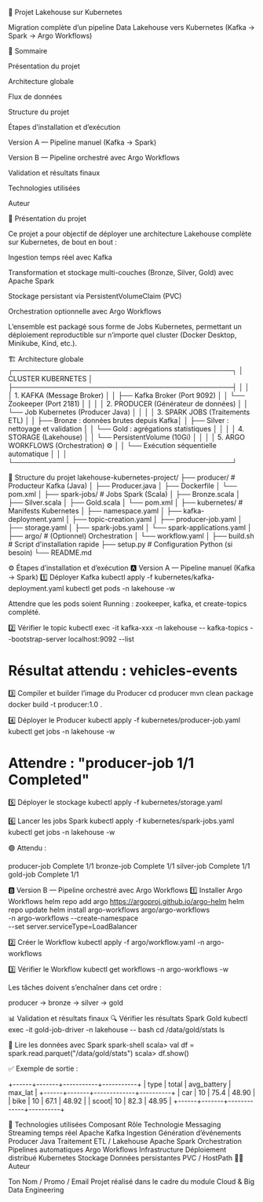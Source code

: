🚀 Projet Lakehouse sur Kubernetes

Migration complète d’un pipeline Data Lakehouse vers Kubernetes (Kafka → Spark → Argo Workflows)

🧭 Sommaire

Présentation du projet

Architecture globale

Flux de données

Structure du projet

Étapes d’installation et d’exécution

Version A — Pipeline manuel (Kafka → Spark)

Version B — Pipeline orchestré avec Argo Workflows

Validation et résultats finaux

Technologies utilisées

Auteur

🧩 Présentation du projet

Ce projet a pour objectif de déployer une architecture Lakehouse complète sur Kubernetes, de bout en bout :

Ingestion temps réel avec Kafka

Transformation et stockage multi-couches (Bronze, Silver, Gold) avec Apache Spark

Stockage persistant via PersistentVolumeClaim (PVC)

Orchestration optionnelle avec Argo Workflows

L’ensemble est packagé sous forme de Jobs Kubernetes, permettant un déploiement reproductible sur n’importe quel cluster (Docker Desktop, Minikube, Kind, etc.).

🏗️ Architecture globale
┌─────────────────────────────────────────────┐
│         CLUSTER KUBERNETES                  │
├─────────────────────────────────────────────┤
│                                             │
│  1. KAFKA (Message Broker)                  │
│     ├── Kafka Broker (Port 9092)            │
│     └── Zookeeper (Port 2181)               │
│                                             │
│  2. PRODUCER (Générateur de données)        │
│     └── Job Kubernetes (Producer Java)      │
│                                             │
│  3. SPARK JOBS (Traitements ETL)            │
│     ├── Bronze : données brutes depuis Kafka│
│     ├── Silver : nettoyage et validation    │
│     └── Gold : agrégations statistiques     │
│                                             │
│  4. STORAGE (Lakehouse)                     │
│     └── PersistentVolume (10Gi)             │
│                                             │
│  5. ARGO WORKFLOWS (Orchestration) ⚙️       │
│     └── Exécution séquentielle automatique  │
│                                             │
└─────────────────────────────────────────────┘

📂 Structure du projet
lakehouse-kubernetes-project/
├── producer/                      # Producteur Kafka (Java)
│   ├── Producer.java
│   ├── Dockerfile
│   └── pom.xml
│
├── spark-jobs/                    # Jobs Spark (Scala)
│   ├── Bronze.scala
│   ├── Silver.scala
│   ├── Gold.scala
│   └── pom.xml
│
├── kubernetes/                    # Manifests Kubernetes
│   ├── namespace.yaml
│   ├── kafka-deployment.yaml
│   ├── topic-creation.yaml
│   ├── producer-job.yaml
│   ├── storage.yaml
│   ├── spark-jobs.yaml
│   └── spark-applications.yaml
│
├── argo/                          # (Optionnel) Orchestration
│   └── workflow.yaml
│
├── build.sh                       # Script d'installation rapide
├── setup.py                       # Configuration Python (si besoin)
└── README.md

⚙️ Étapes d’installation et d’exécution
🅰️ Version A — Pipeline manuel (Kafka → Spark)
1️⃣ Déployer Kafka
kubectl apply -f kubernetes/kafka-deployment.yaml
kubectl get pods -n lakehouse -w


Attendre que les pods soient Running :
zookeeper, kafka, et create-topics complété.

2️⃣ Vérifier le topic
kubectl exec -it kafka-xxx -n lakehouse -- kafka-topics --bootstrap-server localhost:9092 --list
# Résultat attendu : vehicles-events

3️⃣ Compiler et builder l’image du Producer
cd producer
mvn clean package
docker build -t producer:1.0 .

4️⃣ Déployer le Producer
kubectl apply -f kubernetes/producer-job.yaml
kubectl get jobs -n lakehouse -w
# Attendre : "producer-job 1/1 Completed"

5️⃣ Déployer le stockage
kubectl apply -f kubernetes/storage.yaml

6️⃣ Lancer les jobs Spark
kubectl apply -f kubernetes/spark-jobs.yaml
kubectl get jobs -n lakehouse -w


🟢 Attendu :

producer-job   Complete   1/1
bronze-job     Complete   1/1
silver-job     Complete   1/1
gold-job       Complete   1/1

🅱️ Version B — Pipeline orchestré avec Argo Workflows
1️⃣ Installer Argo Workflows
helm repo add argo https://argoproj.github.io/argo-helm
helm repo update
helm install argo-workflows argo/argo-workflows \
  -n argo-workflows --create-namespace \
  --set server.serviceType=LoadBalancer

2️⃣ Créer le Workflow
kubectl apply -f argo/workflow.yaml -n argo-workflows

3️⃣ Vérifier le Workflow
kubectl get workflows -n argo-workflows -w


Les tâches doivent s’enchaîner dans cet ordre :

producer → bronze → silver → gold

📊 Validation et résultats finaux
🔍 Vérifier les résultats Spark Gold
kubectl exec -it gold-job-driver -n lakehouse -- bash
cd /data/gold/stats
ls

🔢 Lire les données avec Spark
spark-shell
scala> val df = spark.read.parquet("/data/gold/stats")
scala> df.show()


✅ Exemple de sortie :

+------+-------+-----------+-----------+
| type | total | avg_battery | max_lat |
+------+-------+-------------+----------+
| car  | 10    | 75.4        | 48.90    |
| bike | 10    | 67.1        | 48.92    |
| scoot| 10    | 82.3        | 48.95    |
+------+-------+-------------+----------+

🧰 Technologies utilisées
Composant	Rôle	Technologie
Messaging	Streaming temps réel	Apache Kafka
Ingestion	Génération d’événements	Producer Java
Traitement	ETL / Lakehouse	Apache Spark
Orchestration	Pipelines automatiques	Argo Workflows
Infrastructure	Déploiement distribué	Kubernetes
Stockage	Données persistantes	PVC / HostPath
👨‍💻 Auteur

Ton Nom / Promo / Email
Projet réalisé dans le cadre du module Cloud & Big Data Engineering